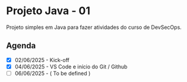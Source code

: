 # Projeto Java - 01

Projeto simples em Java para fazer atividades do curso de DevSecOps.

## Agenda

- [x] 02/06/2025 - Kick-off
- [x] 04/06/2025 - VS Code e início do Git / Github 
- [ ] 06/06/2025 - ( To be defined )